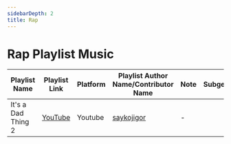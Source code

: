 ```yaml
---
sidebarDepth: 2
title: Rap
---
```


# Rap Playlist Music

| Playlist Name | Playlist Link | Platform | Playlist Author Name/Contributor Name | Note | Subgenre |
| -------------- |-------------- | -------- | ------- | ------- | -------- |
| It's a Dad Thing 2 | [YouTube](https://www.youtube.com/watch?v=hcRoc3gqu-Q&list=OLAK5uy_nzTAQaRiE0CEth1jUAbw1s1bTcO_kgnoY) | Youtube | [saykojigor](https://www.youtube.com/user/saykojigor) | - |
